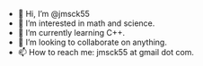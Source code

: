 - 👋 Hi, I’m @jmsck55
- 👀 I’m interested in math and science.
- 🌱 I’m currently learning C++.
- 💞️ I’m looking to collaborate on anything.
- 📫 How to reach me: jmsck55 at gmail dot com.

<!---
jmsck55/jmsck55 is a ✨ special ✨ repository because its `README.md` (this file) appears on your GitHub profile.
You can click the Preview link to take a look at your changes.
--->
